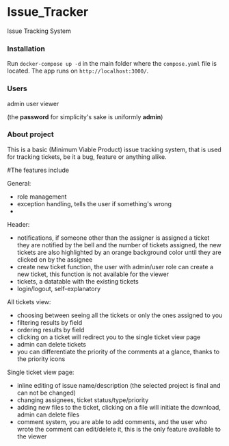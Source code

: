 # Issue_Tracker
Issue Tracking System

### Installation

Run `docker-compose up -d` in the main folder where the `compose.yaml` file is located. The app runs on `http://localhost:3000/`.

### Users

admin
user
viewer

(the **password** for simplicity's sake is uniformly **admin**)

### About project

This is a basic (Minimum Viable Product) issue tracking system, that is used for tracking tickets, be it a bug, feature or anything alike.

#The features include

General:

- role management
- exception handling, tells the user if something's wrong
- 

Header:

- notifications, if someone other than the assigner is assigned a ticket they are notified by the bell and the number of tickets assigned, the new tickets are also highlighted by an orange background color until they are clicked on by the assignee
- create new ticket function, the user with admin/user role can create a new ticket, this function is not available for the viewer
- tickets, a datatable with the existing tickets
- login/logout, self-explanatory

All tickets view:

- choosing between seeing all the tickets or only the ones assigned to you
- filtering results by field
- ordering results by field
- clicking on a ticket will redirect you to the single ticket view page
- admin can delete tickets
- you can differentiate the priority of the comments at a glance, thanks to the priority icons

Single ticket view page:

- inline editing of issue name/description (the selected project is final and can not be changed)
- changing assignees, ticket status/type/priority
- adding new files to the ticket, clicking on a file will initiate the download, admin can delete files
- comment system, you are able to add comments, and the user who wrote the comment can edit/delete it, this is the only feature available to the viewer
